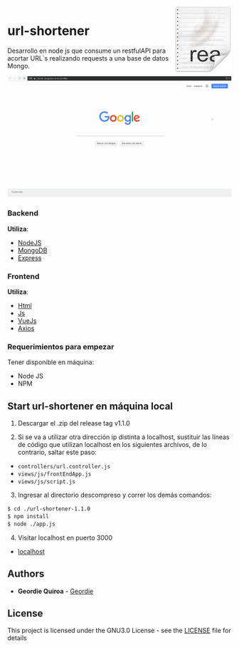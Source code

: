 <img src="images/icon.png" align="right" />

# url-shortener

Desarrollo en node js que consume un restfulAPI para acortar URL´s realizando requests a una base de datos Mongo.

![](images/url-shortener.gif)

### Backend
**Utiliza**:
* [NodeJS](https://github.com/nodejs/node)
* [MongoDB](https://www.mongodb.com/)
* [Express](https://expressjs.com/)
### Frontend
**Utiliza**:
* [Html](https://developer.mozilla.org/es/docs/Web/HTML)
* [Js](https://www.javascript.com/)
* [VueJs](https://www.npmjs.com/package/vue)
* [Axios](https://www.npmjs.com/package/axios)

### Requerimientos para empezar
Tener disponible en máquina:
   - Node JS
   - NPM

## Start url-shortener en máquina local
1. Descargar el .zip del release tag v1.1.0

2. Si se va a utilizar otra dirección ip distinta a localhost, sustituir las líneas de código que utilizan
localhost en los siguientes archivos, de lo contrario, saltar este paso:

* `controllers/url.controller.js`
* `views/js/frontEndApp.js`
* `views/js/script.js`

3. Ingresar al directorio descompreso y correr los demás comandos:
```bash
$ cd ./url-shortener-1.1.0
$ npm install
$ node ./app.js
```

4. Visitar localhost en puerto 3000 
* [localhost](http://localhost:3000/)

## Authors

* **Geordie Quiroa** - [Geordie](https://github.com/geordie-quiroa)

## License

This project is licensed under the GNU3.0 License - see the [LICENSE](LICENSE) file for details

